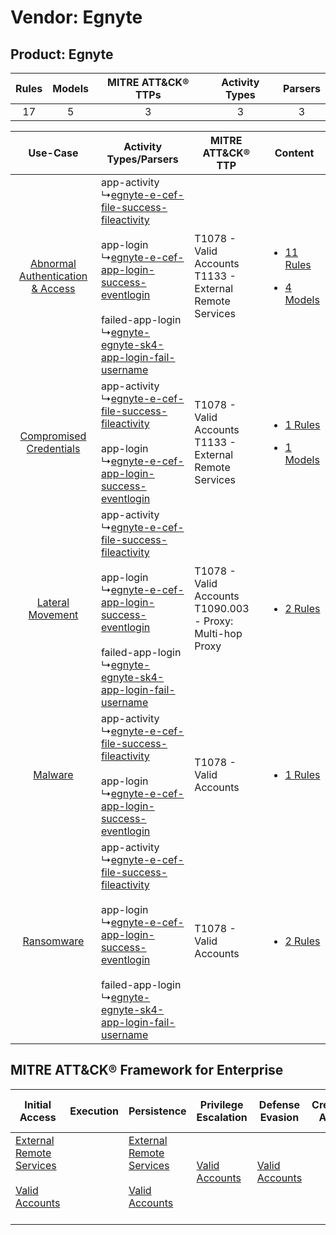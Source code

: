 Vendor: Egnyte
==============
Product: Egnyte
---------------
| Rules | Models | MITRE ATT&CK® TTPs | Activity Types | Parsers |
|:-----:|:------:|:------------------:|:--------------:|:-------:|
|  17   |   5    |         3          |       3        |    3    |

|    Use-Case    | Activity Types/Parsers    | MITRE ATT&CK® TTP    | Content    |
|:----:| ---- | ---- | ---- |
| [Abnormal Authentication & Access](../../../UseCases/uc_abnormal_authentication_&_access.md) |  app-activity<br> ↳[egnyte-e-cef-file-success-fileactivity](Ps/pC_egnyteeceffilesuccessfileactivity.md)<br><br> app-login<br> ↳[egnyte-e-cef-app-login-success-eventlogin](Ps/pC_egnyteecefapploginsuccesseventlogin.md)<br><br> failed-app-login<br> ↳[egnyte-egnyte-sk4-app-login-fail-username](Ps/pC_egnyteegnytesk4apploginfailusername.md)<br> | T1078 - Valid Accounts<br>T1133 - External Remote Services<br>   | [<ul><li>11 Rules</li></ul><ul><li>4 Models</li></ul>](RM/r_m_egnyte_egnyte_Abnormal_Authentication_&_Access.md) |
|          [Compromised Credentials](../../../UseCases/uc_compromised_credentials.md)          |  app-activity<br> ↳[egnyte-e-cef-file-success-fileactivity](Ps/pC_egnyteeceffilesuccessfileactivity.md)<br><br> app-login<br> ↳[egnyte-e-cef-app-login-success-eventlogin](Ps/pC_egnyteecefapploginsuccesseventlogin.md)<br>    | T1078 - Valid Accounts<br>T1133 - External Remote Services<br>   | [<ul><li>1 Rules</li></ul><ul><li>1 Models</li></ul>](RM/r_m_egnyte_egnyte_Compromised_Credentials.md)    |
|    [Lateral Movement](../../../UseCases/uc_lateral_movement.md)    |  app-activity<br> ↳[egnyte-e-cef-file-success-fileactivity](Ps/pC_egnyteeceffilesuccessfileactivity.md)<br><br> app-login<br> ↳[egnyte-e-cef-app-login-success-eventlogin](Ps/pC_egnyteecefapploginsuccesseventlogin.md)<br><br> failed-app-login<br> ↳[egnyte-egnyte-sk4-app-login-fail-username](Ps/pC_egnyteegnytesk4apploginfailusername.md)<br> | T1078 - Valid Accounts<br>T1090.003 - Proxy: Multi-hop Proxy<br> | [<ul><li>2 Rules</li></ul>](RM/r_m_egnyte_egnyte_Lateral_Movement.md)    |
|    [Malware](../../../UseCases/uc_malware.md)    |  app-activity<br> ↳[egnyte-e-cef-file-success-fileactivity](Ps/pC_egnyteeceffilesuccessfileactivity.md)<br><br> app-login<br> ↳[egnyte-e-cef-app-login-success-eventlogin](Ps/pC_egnyteecefapploginsuccesseventlogin.md)<br>    | T1078 - Valid Accounts<br>    | [<ul><li>1 Rules</li></ul>](RM/r_m_egnyte_egnyte_Malware.md)    |
|    [Ransomware](../../../UseCases/uc_ransomware.md)    |  app-activity<br> ↳[egnyte-e-cef-file-success-fileactivity](Ps/pC_egnyteeceffilesuccessfileactivity.md)<br><br> app-login<br> ↳[egnyte-e-cef-app-login-success-eventlogin](Ps/pC_egnyteecefapploginsuccesseventlogin.md)<br><br> failed-app-login<br> ↳[egnyte-egnyte-sk4-app-login-fail-username](Ps/pC_egnyteegnytesk4apploginfailusername.md)<br> | T1078 - Valid Accounts<br>    | [<ul><li>2 Rules</li></ul>](RM/r_m_egnyte_egnyte_Ransomware.md)    |

MITRE ATT&CK® Framework for Enterprise
--------------------------------------
| Initial Access                                                                                                                                   | Execution | Persistence                                                                                                                                      | Privilege Escalation                                                | Defense Evasion                                                     | Credential Access | Discovery | Lateral Movement | Collection | Command and Control                                                                                                                       | Exfiltration | Impact |
| ------------------------------------------------------------------------------------------------------------------------------------------------ | --------- | ------------------------------------------------------------------------------------------------------------------------------------------------ | ------------------------------------------------------------------- | ------------------------------------------------------------------- | ----------------- | --------- | ---------------- | ---------- | ----------------------------------------------------------------------------------------------------------------------------------------- | ------------ | ------ |
| [External Remote Services](https://attack.mitre.org/techniques/T1133)<br><br>[Valid Accounts](https://attack.mitre.org/techniques/T1078)<br><br> |           | [External Remote Services](https://attack.mitre.org/techniques/T1133)<br><br>[Valid Accounts](https://attack.mitre.org/techniques/T1078)<br><br> | [Valid Accounts](https://attack.mitre.org/techniques/T1078)<br><br> | [Valid Accounts](https://attack.mitre.org/techniques/T1078)<br><br> |                   |           |                  |            | [Proxy: Multi-hop Proxy](https://attack.mitre.org/techniques/T1090/003)<br><br>[Proxy](https://attack.mitre.org/techniques/T1090)<br><br> |              |        |